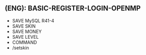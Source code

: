 ## (ENG): BASIC-REGISTER-LOGIN-OPENMP
* SAVE MySQL R41-4
* SAVE SKIN 
* SAVE MONEY 
* SAVE LEVEL
* COMMAND
* /setskin
